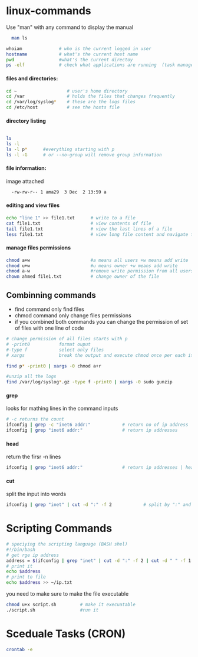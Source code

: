 # linux-commands

Use "man" with any command to display the manual
```sh
  man ls 
```
```sh
whoiam              # who is the current logged in user 
hostname            # what's the current host name 
pwd                 #what's the current directoy 
ps -elf             # check what applications are running  (task manager)
```
#### files and directories: 
```sh
cd ~                   # user's home directory
cd /var                # holds the files that changes frequently
cd /var/log/syslog*    # these are the logs files
cd /etc/host           # see the hosts file 
```

#### directory listing 
```sh

ls
ls -l
ls -l p*      #everything starting with p
ls -l -G      # or --no-group will remove group information 
```
#### file information: 
image attached
```sh  
  -rw-rw-r-- 1 ama29  3 Dec  2 13:59 a
  ```

#### editing and view files 
```sh  
echo "line 1" >> file1.txt      # write to a file 
cat file1.txt                   # view contents of file 
tail file1.txt                  # view the last lines of a file 
less file1.txt                  # view long file content and navigate through pages use "q" to exit file 
```
#### manage files permissions  
```sh  
chmod a+w                       #a means all users +w means add write
chmod u+w                       #u means owner +w means add write
chmod a-w                       #remove write permission from all users 
chown ahmed file1.txt           # change owner of the file 
```

## Combinning commands 
- find command only find files 
- chmod command only change files permissions 
- if you combined both commands you can change the permission of set of files with one line of code 

```sh
# change permission of all files starts with p
# -print0           format ouput 
#-type f            select only files
# xargs             break the output and execute chmod once per each item of the output 

find p* -print0 | xargs -0 chmod a+r    

#unzip all the logs             
find /var/log/syslog*.gz -type f -print0 | xargs -0 sudo gunzip 
```

#### grep 
looks for mathing lines in the command inputs 
```sh
# -c returns the count 
ifconfig | grep -c "inet6 addr:"            # return no of ip address
ifconfig | grep "inet6 addr:"               # return ip addresses
```

#### head 
return the firsr -n lines 
```sh
ifconfig | grep "inet6 addr:"               # return ip addresses | head -n 3 # retrun the first 3 ips
```
#### cut  
split the input into words 
```sh
ifconfig | grep "inet" | cut -d ":" -f 2            # split by ":" and return the second item
```

# Scripting Commands 
```sh 
# speciying the scripting language (BASH shel) 
#!/bin/bash
# get rge ip address 
address = $(ifconfig | grep "inet" | cut -d ":" -f 2 | cut -d " " -f 1 | head -n 1) 
# print it 
echo $address
# print to file 
echo $address >> ~/ip.txt
```
you need to make sure to make the file executable 

```sh 
chmod u+x script.sh         # make it execuatable
./script.sh                 #run it
```

# Sceduale Tasks (CRON) 
```sh 
crontab -e
```


